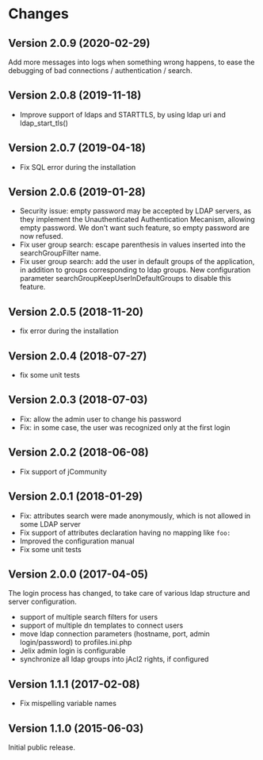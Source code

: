 Changes
=======

Version 2.0.9 (2020-02-29)
--------------------------

Add more messages into logs when something wrong happens, to ease the debugging 
of bad connections / authentication / search.

Version 2.0.8 (2019-11-18)
--------------------------

- Improve support of ldaps and STARTTLS, by using ldap uri and ldap_start_tls()


Version 2.0.7 (2019-04-18)
--------------------------

- Fix SQL error during the installation


Version 2.0.6 (2019-01-28)
--------------------------

- Security issue: empty password may be accepted by LDAP servers, as they 
  implement the Unauthenticated Authentication Mecanism, allowing empty password.
  We don't want such feature, so empty password are now refused. 
- Fix user group search: escape parenthesis in values inserted into the 
  searchGroupFilter name.
- Fix user group search: add the user in default groups of the application,
  in addition to groups corresponding to ldap groups. New configuration 
  parameter searchGroupKeepUserInDefaultGroups to disable this feature.

Version 2.0.5 (2018-11-20)
--------------------------

- fix error during the installation

Version 2.0.4 (2018-07-27)
--------------------------

- fix some unit tests

Version 2.0.3 (2018-07-03)
--------------------------

- Fix: allow the admin user to change his password
- Fix: in some case, the user was recognized only at the first login

Version 2.0.2 (2018-06-08)
--------------------------

- Fix support of jCommunity

Version 2.0.1 (2018-01-29)
--------------------------

- Fix: attributes search were made anonymously, which is not allowed in some 
  LDAP server
- Fix support of attributes declaration having no mapping like `foo:`
- Improved the configuration manual
- Fix some unit tests


Version 2.0.0 (2017-04-05)
--------------------------

The login process has changed, to take care of various ldap structure and 
server configuration.

- support of multiple search filters for users
- support of multiple dn templates to connect users
- move ldap connection parameters (hostname, port, admin login/password)
  to profiles.ini.php
- Jelix admin login is configurable
- synchronize all ldap groups into jAcl2 rights, if configured

Version 1.1.1 (2017-02-08)
--------------------------

- Fix mispelling variable names


Version 1.1.0 (2015-06-03)
--------------------------

Initial public release.
